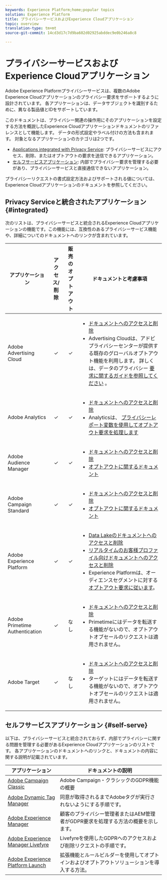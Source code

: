 ```yaml
---
keywords: Experience Platform;home;popular topics
solution: Experience Platform
title: プライバシーサービスおよびExperience Cloudアプリケーション
topic: overview
translation-type: tm+mt
source-git-commit: 14cd3d17c7d9ba602d02925abddec9e0b246a8c8

---
```



# プライバシーサービスおよびExperience Cloudアプリケーション

Adobe Experience Platformプライバシーサービスは、複数のAdobe Experience Cloudアプリケーションのプライバシー要求をサポートするように設計されています。 各アプリケーションは、データサブジェクトを識別するために、異なる製品値とIDをサポートしています。

このドキュメントは、プライバシー関連の操作用にそのアプリケーションを設定する方法を概説したExperience Cloudアプリケーションドキュメントのリファレンスとして機能します。 データの形式設定やラベル付けの方法も含まれます。 対象となるアプリケーションのカテゴリは2つです。

* [Applications integrated with Privacy Service](#integrated): プライバシーサービスにアクセス、削除、またはオプトアウトの要求を送信できるアプリケーション。
* [セルフサービスアプリケーション](#self-serve): 内部でプライバシー要求を管理する必要があり、プライバシーサービスと直接通信できないアプリケーション。

プライバシーリクエストの書式設定方法およびサポートされる値については、Experience Cloudアプリケーションのドキュメントを参照してください。

## Privacy Serviceと統合されたアプリケーション {#integrated}

次のリストは、プライバシーサービスと統合されるExperience Cloudアプリケーションの機能です。この機能には、互換性のあるプライバシーサービス機能や、詳細についてのドキュメントへのリンクが含まれています。

| アプリケーション | アクセス/削除 | 販売のオプトアウト | ドキュメントと考慮事項 |
--- | :---: | :---: | ---
| Adobe Advertising Cloud | ✓ | ✓ | <ul><li>[ドキュメントへのアクセスと削除](https://docs.adobe.com/content/help/en/advertising-cloud/all/privacy/ad-cloud-gdpr.html) </li><li>Advertising Cloudは、アドビプライバシーセンターが提供する既存のグローバルオプトアウト機能を利用します。 詳しくは、データのプライバシー [要求に関するガイドを参照してください](https://docs.adobe.com/content/help/ja-JP/audience-manager/user-guide/overview/data-privacy/data-privacy-requests.html#opt-out-requests) 。</li></ul> |
| Adobe Analytics | ✓ | ✓ | <ul><li>[ドキュメントへのアクセスと削除](https://docs.adobe.com/content/help/en/analytics/admin/data-governance/an-gdpr-overview.html)</li><li>Analyticsは、 [プライバシーレポート変数を使用してオプトアウト要求を処理します](https://docs.adobe.com/content/help/ja-JP/analytics/admin/data-governance/consent-variables.html)</li></ul> |
| Adobe Audience Manager | ✓ | ✓ | <ul><li>[ドキュメントへのアクセスと削除](https://docs.adobe.com/content/help/ja-JP/audience-manager/user-guide/overview/data-privacy/data-privacy-requests.html)</li><li>[オプトアウトに関するドキュメント](https://docs.adobe.com/content/help/en/audience-manager/user-guide/features/declared-ids.html)</li></ul> |
| Adobe Campaign Standard | ✓ | ✓ | <ul><li>[ドキュメントへのアクセスと削除](https://docs.campaign.adobe.com/doc/standard/getting_started/en/ACS_GDPR.html)</li><li>[オプトアウトに関するドキュメント](../segmentation/honoring-opt-outs.md)</li></ul> |
| Adobe Experience Platform | ✓ | ✓ | <ul><li>[Data Lakeのドキュメントへのアクセスと削除](../catalog/privacy.md)</li><li>[リアルタイムのお客様プロファイル向けドキュメントへのアクセスと削除](../profile/privacy.md)</li><li>Experience Platformは、オーディエンスセグメントに対する [オプトアウト要求に従います](../segmentation/honoring-opt-outs.md)。</li></ul> |
| Adobe Primetime Authentication | ✓ | なし | <ul><li>[ドキュメントへのアクセスと削除](http://tve.helpdocsonline.com/how-to-make-a-privacy-request)</li><li>Primetimeにはデータを転送する機能がないので、オプトアウトオブセールのリクエストは適用されません。</li></ul> |
| Adobe Target | ✓ | なし | <ul><li>[ドキュメントへのアクセスと削除](https://docs.adobe.com/content/help/ja-JP/target/using/implement-target/before-implement/privacy/cmp-privacy-and-general-data-protection-regulation.translate.html)</li><li>ターゲットにはデータを転送する機能がないので、オプトアウトオブセールのリクエストは適用されません。</li></ul> |

<!-- (To include once access/delete documentation is available)
Adobe Customer Attributes (CRS) | ✓ | N/A | <ul><li>Customer Attributes does not have the capability to transfer data, therefore opt-out-of-sale requests are not applicable.</li></ul>
-->

## セルフサービスアプリケーション {#self-serve}

以下は、プライバシーサービスと統合されておらず、内部でプライバシーに関する問題を管理する必要があるExperience Cloudアプリケーションのリストです。 各アプリケーションのドキュメントへのリンクと、ドキュメントの内容に関する説明が記載されています。

| アプリケーション | ドキュメントの説明 |
| ------- | ----------- |
| [Adobe Campaign Classic](https://docs.campaign.adobe.com/doc/AC/getting_started/JA/ACC_GDPR.html) | Adobe Campaign・クラシックのGDPR機能の概要 |
| [Adobe Dynamic Tag Manager](https://docs.adobe.com/content/help/en/dtm/using/tools/opt-in.html) | 同意が取得されるまでAdobeタグが実行されないようにする手順です。 |
| [Adobe Experience Manager](https://helpx.adobe.com/experience-manager/6-4/managing/using/gdpr-compliance.html) | 顧客のプライバシー管理者またはAEM管理者がGDPR要求を処理する方法の概要を示します。 |
| [Adobe Experience Manager Livefyre](https://docs.adobe.com/content/help/en/livefyre/using/settings-other/privacy-requests/c-gdpr-compliance.html) | Livefyreを使用したGDPRへのアクセスおよび削除リクエストの手順です。 |
| [Adobe Experience Platform Launch](https://docs.adobelaunch.com/client-side-information/deploy-javascript-tags-to-opt-in-to-launch) | 拡張機能とルールビルダーを使用してオプトインおよびオプトアウトソリューションを導入する方法。 |
